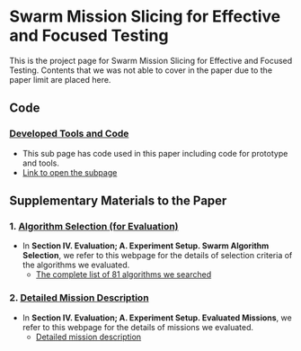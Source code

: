 # Swarm Mission Slicing for Effective and Focused Testing

This is the project page for Swarm Mission Slicing for Effective and Focused Testing. Contents that we was not able to cover in the paper due to the paper limit are placed here.


## Code
### [Developed Tools and Code](https://github.com/swarmmissionslicing/src/tree/main/Source_code_tools_used)
- This sub page has code used in this paper including code for prototype and tools.
- [Link to open the subpage](https://github.com/swarmmissionslicing/src/tree/main/Source_code_tools_used)


## Supplementary Materials to the Paper
### 1. [Algorithm Selection (for Evaluation)](https://github.com/swarmmissionslicing/src/tree/main/Criteria_for_selecting_algorithms)
- In **Section IV. Evaluation; A. Experiment Setup. Swarm Algorithm Selection**, we refer to this webpage for the details of selection criteria of the algorithms we evaluated. 
  - [The complete list of 81 algorithms we searched](https://github.com/swarmmissionslicing/src/tree/main/Criteria_for_selecting_algorithms)


### 2. [Detailed Mission Description](https://github.com/swarmmissionslicing/src/tree/main/Mission_description)
- In **Section IV. Evaluation; A. Experiment Setup. Evaluated Missions**, we refer to this webpage for the details of missions we evaluated. 
  - [Detailed mission description](https://github.com/swarmmissionslicing/src/tree/main/Mission_description)